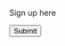 Sign up here

<button class="g-recaptcha" data-sitekey="6LcQ_gwaAAAAAPF6WKL0azbGAWyxw69Ue286GM7g" data-callback='onSubmit' data-action='submit'>Submit</button>
